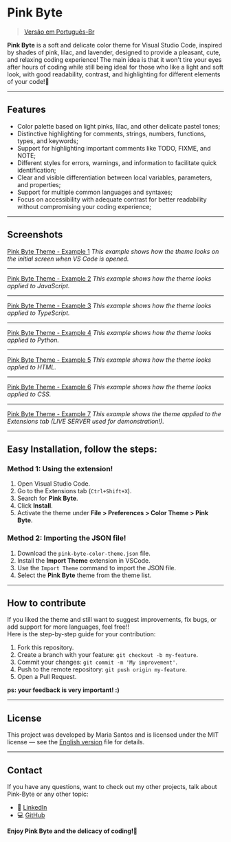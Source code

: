 # Pink Byte

> [Versão em Português-Br](README.md)


**Pink Byte** is a soft and delicate color theme for Visual Studio Code, inspired by shades of pink, lilac, and lavender, designed to provide a pleasant, cute, and relaxing coding experience! The main idea is that it won't tire your eyes after hours of coding while still being ideal for those who like a light and soft look, with good readability, contrast, and highlighting for different elements of your code!💖

---

## Features

- Color palette based on light pinks, lilac, and other delicate pastel tones;
- Distinctive highlighting for comments, strings, numbers, functions, types, and keywords;
- Support for highlighting important comments like TODO, FIXME, and NOTE;
- Different styles for errors, warnings, and information to facilitate quick identification;
- Clear and visible differentiation between local variables, parameters, and properties;
- Support for multiple common languages and syntaxes;
- Focus on accessibility with adequate contrast for better readability without compromising your coding experience;

---

## Screenshots


[Pink Byte Theme - Example 1](img/Inicio.png)
 *This example shows how the theme looks on the initial screen when VS Code is opened.*

---

[Pink Byte Theme - Example 2](img/ExemploJs.png)
 *This example shows how the theme looks applied to JavaScript.*

---

[Pink Byte Theme - Example 3](img/ExemploTs.png)
  *This example shows how the theme looks applied to TypeScript.*

---

[Pink Byte Theme - Example 4](img/ExemploPy.png)
   *This example shows how the theme looks applied to Python.*

---

[Pink Byte Theme - Example 5](img/ExemploHtml.png)
    *This example shows how the theme looks applied to HTML.*

---

[Pink Byte Theme - Example 6](img/ExemploCss.png)
    *This example shows how the theme looks applied to CSS.*

   ---

[Pink Byte Theme - Example 7](img/ExemploAbaExtensões.png)
    *This example shows the theme applied to the Extensions tab (LIVE SERVER used for demonstration!).*

---

## Easy Installation, follow the steps:

### Method 1: Using the extension!

1. Open Visual Studio Code.
2. Go to the Extensions tab (`Ctrl+Shift+X`).
3. Search for **Pink Byte**.
4. Click **Install**.
5. Activate the theme under **File > Preferences > Color Theme > Pink Byte**.

### Method 2: Importing the JSON file!

1. Download the `pink-byte-color-theme.json` file.
2. Install the **Import Theme** extension in VSCode.
3. Use the `Import Theme` command to import the JSON file.
4. Select the **Pink Byte** theme from the theme list.

---

## How to contribute

If you liked the theme and still want to suggest improvements, fix bugs, or add support for more languages, feel free!!  
Here is the step-by-step guide for your contribution:

1. Fork this repository.
2. Create a branch with your feature: `git checkout -b my-feature`.
3. Commit your changes: `git commit -m 'My improvement'`.
4. Push to the remote repository: `git push origin my-feature`.
5. Open a Pull Request.

**ps: your feedback is very important! :)** 

---

## License

This project was developed by Maria Santos and is licensed under the MIT license — see the [English version](LICENSE_EN.md) file for details.

---

## Contact

If you have any questions, want to check out my other projects, talk about Pink-Byte or any other topic:

- 💖 [LinkedIn](https://www.linkedin.com/in/mariah-santos/)  
- 💻 [GitHub](https://github.com/mari4hs)


**Enjoy Pink Byte and the delicacy of coding!💖**